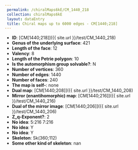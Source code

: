 ```yaml
--- 
 permalink: /chiralMaps6kE/CM_1440_218 
 collection: chiralMaps6kE
 layout: dataEntry
 title: Chiral maps up to 6000 edges - CM[1440;218]
---
```


- **ID**: [CM[1440;218]]({{ site.url }}/test/CM_1440_218)
- **Genus of the underlying surface**: 421
- **Length of the face**: 12
- **Valency**: 8
- **Length of the Petrie polygon**: 10
- **Is the automorphism group solvable?**: N
- **Number of vertices**: 360
- **Number of edges**: 1440
- **Number of faces**: 240
- **The map is self-**: none
- **Dual map**: [CM[1440;208]]({{ site.url }}/test/CM_1440_208)
- **Mirror (enantihomorphic) map**: [CM[1440;216]]({{ site.url }}/test/CM_1440_216)
- **Dual of the mirror image**: [CM[1440;206]]({{ site.url }}/test/CM_1440_206)
- **Z_q-Exponent?**: 2
- **No idea**:  5:216 7:216
- **No idea**: Y
- **No idea**: Y
- **Skeleton**: Sk(360;112)
- **Some other kind of skeleton**: nan
